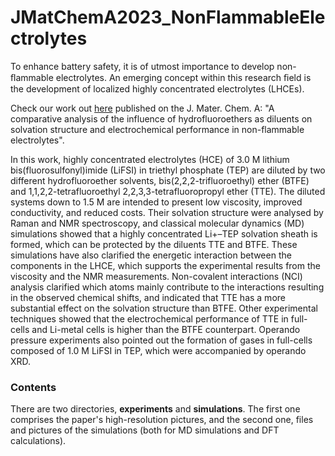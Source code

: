 # JMatChemA2023_NonFlammableElectrolytes
To enhance battery safety, it is of utmost importance to develop non-ﬂammable electrolytes. An emerging concept within this research ﬁeld is the development of localized highly concentrated electrolytes (LHCEs).

Check our work out [here](https://doi.org/10.1039/D2TA08404J) published on the J. Mater. Chem. A: "A comparative analysis of the influence of hydrofluoroethers as diluents on solvation structure and electrochemical performance in non-flammable electrolytes".

In this work, highly concentrated electrolytes (HCE) of 3.0 M lithium bis(fluorosulfonyl)imide (LiFSI) in triethyl phosphate (TEP) are diluted by two different hydrofluoroether solvents, bis(2,2,2-trifluoroethyl) ether (BTFE) and 1,1,2,2-tetrafluoroethyl 2,2,3,3-tetrafluoropropyl ether (TTE). The diluted systems down to 1.5 M are intended to present low viscosity, improved conductivity, and reduced costs. Their solvation structure were analysed by Raman and NMR spectroscopy, and classical molecular dynamics (MD) simulations showed that a highly concentrated Li+–TEP solvation sheath is formed, which can be protected by the diluents TTE and BTFE. These simulations have also clarified the energetic interaction between the components in the LHCE, which supports the experimental results from the viscosity and the NMR measurements. Non-covalent interactions (NCI) analysis clarified which atoms mainly contribute to the interactions resulting in the observed chemical shifts, and indicated that TTE has a more substantial effect on the solvation structure than BTFE. Other experimental techniques showed that the electrochemical performance of TTE in full-cells and Li-metal cells is higher than the BTFE counterpart. Operando pressure experiments also pointed out the formation of gases in full-cells composed of 1.0 M LiFSI in TEP, which were accompanied by operando XRD.



### Contents

There are two directories, **experiments** and **simulations**. The first one comprises the paper's high-resolution pictures, and the second one, files and pictures of the simulations (both for MD simulations and DFT calculations).
